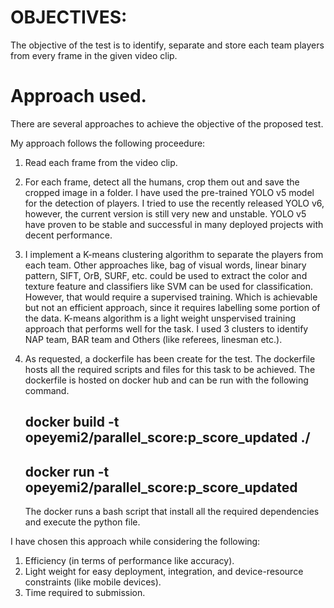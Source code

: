 # OBJECTIVES:

The objective of the test is to identify, separate and store each team players from every frame in the given video clip.

# Approach used.

There are several approaches to achieve the objective of the proposed test. 

My approach follows the following proceedure:

1.  Read each frame from the video clip.
2.  For each frame, detect all the humans, crop them out and save the cropped image in a folder.
    I have used the pre-trained YOLO v5 model for the detection of players. 
    I tried to use the recently released YOLO v6, however, the current version is still very new and unstable.
    YOLO v5 have proven to be stable and successful in many deployed projects with decent performance. 
3.  I implement a K-means clustering algorithm to separate the players from each team. 
    Other approaches like, bag of visual words, linear binary pattern, SIFT, OrB, SURF, etc. could be used to extract the color and texture feature
    and classifiers like SVM can be used for classification. However, that would require a supervised training. Which is achievable but not an efficient approach,
    since it requires labelling some portion of the data. K-means algorithm is a light weight unspervised training approach that performs well for the task. 
    I used 3 clusters to identify NAP team, BAR team and Others (like referees, linesman etc.).
    
4. As requested, a dockerfile has been create for the test. The dockerfile hosts all the required scripts and files for this task to be achieved.
   The dockerfile is hosted on docker hub and can be run with the following command.
   
   ## docker build -t opeyemi2/parallel_score:p_score_updated ./
   
   ## docker run -t opeyemi2/parallel_score:p_score_updated 
   
   The docker runs a bash script that install all the required dependencies and execute the python file.


I have chosen this approach while considering the following:
  
  1.    Efficiency (in terms of performance like accuracy).
  2.    Light weight for easy deployment, integration, and device-resource constraints (like mobile devices).
  3.    Time required to submission.
